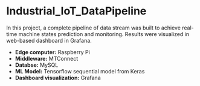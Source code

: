 # Industrial_IoT_DataPipeline
In this project, a complete pipeline of data stream was built to achieve real-time machine states prediction and monitoring. Results were visualized in web-based dashboard in Grafana.

* **Edge computer:** Raspberry Pi
* **Middleware:** MTConnect
* **Databse:** MySQL
* **ML Model:** Tensorflow sequential model from Keras
* **Dashboard visualization:** Grafana
